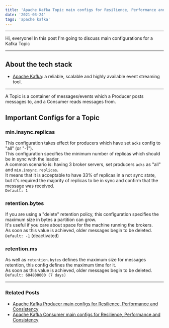 ```yaml
---
title: 'Apache Kafka Topic main configs for Resilience, Performance and Consistency'
date: '2021-03-24'
tags: 'apache kafka'
---
```


---

Hi, everyone!
In this post I'm going to discuss main configurations for a Kafka Topic

---

## About the tech stack
- [Apache Kafka](https://kafka.apache.org/): a reliable, scalable and highly available event streaming tool.

---

A Topic is a container of messages/events which a Producer posts messages to, and a Consumer 
reads messages from.  

## Important Configs for a Topic

### min.insync.replicas
This configuration takes effect for producers which have set `acks` config to "all" (or "-1").  
This configuration specifies the minimum number of replicas which should be in sync with 
the leader.  
A common scenario is: having 3 broker servers, set producers `acks` as "all" and `min.insync.replicas`.  
It means that it is acceptable to have 33% of replicas in a not sync state, but it's required the majority of replicas to be in sync and confirm that the message was received.  
`Default: 1`

### retention.bytes
If you are using a "delete" retention policy, this configuration specifies the maximum size in bytes a partition can grow.  
It's useful if you care about space for the machine running the brokers.  
As soon as this value is achieved, older messages begin to be deleted.  
`Default: -1` (deactivated)

### retention.ms
As well as `retention.bytes` defines the maximum size for messages retention, this config defines the maximum time for it.  
As soon as this value is achieved, older messages begin to be deleted.  
`Default: 604800000 (7 days)`

---

### Related Posts
- <a className="text-slate-700 hover:text-blue-400" href="../posts/kafka-producer-configs">Apache Kafka Producer main configs for Resilience, Performance and Consistency</a>  
- <a className="text-slate-700 hover:text-blue-400" href="../posts/kafka-consumer-configs">Apache Kafka Consumer main configs for Resilience, Performance and Consistency</a>  
